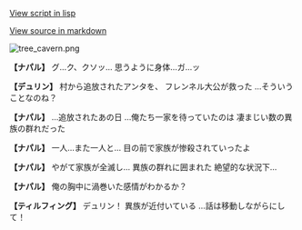 [View script in lisp](../scripts/1250102.txt)

[View source in markdown](1250102.md)

![tree_cavern.png](../images/backgrounds/tree_cavern.png)

**【ナパル】**
グ…ク、クソッ…
思うように身体…ガ…ッ

**【デュリン】**
村から追放されたアンタを、
フレンネル大公が救った
…そういうことなのね？

**【ナパル】**
…追放されたあの日
…俺たち一家を待っていたのは
凄まじい数の異族の群れだった

**【ナパル】**
一人…また一人と…
目の前で家族が惨殺されていったよ

**【ナパル】**
やがて家族が全滅し…
異族の群れに囲まれた
絶望的な状況下…

**【ナパル】**
俺の胸中に渦巻いた感情がわかるか？

**【ティルフィング】**
デュリン！
異族が近付いている
…話は移動しながらにして！